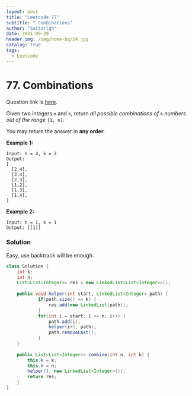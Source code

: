 ```yaml
---
layout: post
title: "Leetcode 77"
subtitle: " Combinations"
author: "Sailorlqh"
date: 2021-09-29
header_img: /img/home-bg/24.jpg
catalog: true
tags:
  - Leetcode
---
```


# 77. Combinations
Question link is [here](https://leetcode.com/problems/combinations/).

Given two integers `n` and `k`, return *all possible combinations of* `k` *numbers out of the range* `[1, n]`.

You may return the answer in **any order**.

**Example 1:**

```
Input: n = 4, k = 2
Output:
[
  [2,4],
  [3,4],
  [2,3],
  [1,2],
  [1,3],
  [1,4],
]
```

**Example 2:**

```
Input: n = 1, k = 1
Output: [[1]]
```

### Solution

Easy, use backtrack will be enough.

```java
class Solution {
    int k;
    int n;
    List<List<Integer>> res = new LinkedList<List<Integer>>();
    
    public void helper(int start, LinkedList<Integer> path) {
            if(path.size() == k) {
                res.add(new LinkedList(path));
            }
            for(int i = start; i <= n; i++) {
                path.add(i);
                helper(i+1, path);
                path.removeLast();
            }
    }
    
    public List<List<Integer>> combine(int n, int k) {
        this.k = k;
        this.n = n;
        helper(1, new LinkedList<Integer>());
        return res;
    }
}
```

